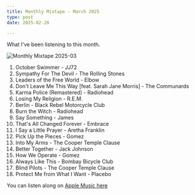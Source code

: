 ```yaml
---
title: Monthly Mixtape - March 2025
type: post
date: 2025-02-28

---
```


What I've been listening to this month.

![Monthly Mixtape 2025-03](/images/mixtape/2025-03.png)


1. October Swimmer - JJ72
2. Sympathy For The Devil - The Rolling Stones
3. Leaders of the Free World - Elbow
4. Don't Leave Me This Way [feat. Sarah Jane Morris] - The Communards
5. Karma Police (Remastered) - Radiohead
6. Losing My Religion - R.E.M.
7. Berlin - Black Rebel Motorcycle Club
8. Burn the Witch - Radiohead
9. Say Something - James
10. That's All Changed Forever - Embrace
11. I Say a Little Prayer - Aretha Franklin
12. Pick Up the Pieces - Gomez
13. Into My Arms - The Cooper Temple Clause
14. Better Together - Jack Johnson
15. How We Operate - Gomez
16. Always Like This - Bombay Bicycle Club
17. Blind Pilots - The Cooper Temple Clause
18. Protect Me from What I Want - Placebo

You can listen along on [Apple Music here](https://music.apple.com/profile/thechelsuk)